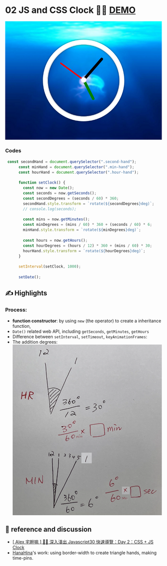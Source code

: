 # 02 JS and CSS Clock :woman_juggling: [DEMO](https://ljbl22.github.io/JavaScript30/02_js-css-clock/)

![clock](./screenshot.png)

### Codes

```JavaScript
 const secondHand = document.querySelector(".second-hand");
      const minHand = document.querySelector(".min-hand");
      const hourHand = document.querySelector(".hour-hand");

      function setClock() {
        const now = new Date();
        const seconds = now.getSeconds();
        const secondDegrees = (seconds / 60) * 360;
        secondHand.style.transform = `rotate(${secondDegrees}deg)`;
        // console.log(seconds);

        const mins = now.getMinutes();
        const minDegrees = (mins / 60) * 360 + (seconds / 60) * 6;
        minHand.style.transform = `rotate(${minDegrees}deg)`;

        const hours = now.getHours();
        const hourDegrees = (hours / 12) * 360 + (mins / 60) * 30;
        hourHand.style.transform = `rotate(${hourDegrees}deg)`;
      }

      setInterval(setClock, 1000);

      setDate();
```

## :writing_hand: Highlights

### Process:

- **function constructor**: by using `new` (the operator) to create a inheritance function,
- `Date()` related web API, including `getSeconds`, `getMinutes`, `getHours`
- Difference between `setInterval`, `setTimeout`, `keyAnimationFrames`:
- The addition degrees:
  ![degree](./degree.png)

## :page_facing_up: reference and discussion

- [[ Alex 宅幹嘛 ] 👨‍💻 深入淺出 Javascript30 快速導覽：Day 2：CSS + JS Clock](https://www.youtube.com/watch?v=O1YsB3qxO4g)
- [HanaHina](https://codepen.io/hanahina/pen/yrPWaW)'s work: using border-width to create triangle hands, making time-pins.
